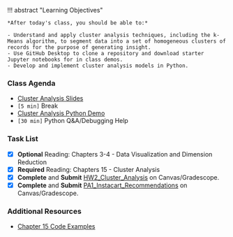 !!! abstract "Learning Objectives"

    *After today's class, you should be able to:*
    
    - Understand and apply cluster analysis techniques, including the k-Means algorithm, to segment data into a set of homogeneous clusters of records for the purpose of generating insight.
    - Use GitHub Desktop to clone a repository and download starter Jupyter notebooks for in class demos.
    - Develop and implement cluster analysis models in Python.

### Class Agenda

- [Cluster Analysis Slides](https://github.com/dcyoung23/msba511/blob/main/lectures/3_Cluster_Analysis.pdf)
- `[5 min]` Break
- [Cluster Analysis Python Demo](https://github.com/dcyoung23/data-mining-examples/blob/main/notebooks/3_cluster_analysis_starter.ipynb)
- `[30 min]` Python Q&A/Debugging Help

### Task List

- [x] **Optional** Reading: Chapters 3-4 - Data Visualization and Dimension Reduction
- [x] **Required** Reading: Chapters 15 - Cluster Analysis
- [x] **Complete** and **Submit** [HW2_Cluster_Analysis](https://github.com/dcyoung23/msba511/blob/main/assignments/homework/HW2_Cluster_Analysis.pdf) on Canvas/Gradescope.
- [x] **Complete** and **Submit** [PA1_Instacart_Recommendations](https://github.com/dcyoung23/msba511/tree/main/assignments/programming/PA1_Instacart_Recommendations) on Canvas/Gradescope.

### Additional Resources

- [Chapter 15 Code Examples](../resources/textbook/ch15_code_examples.md)